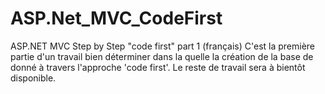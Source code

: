# ASP.Net_MVC_CodeFirst
ASP.NET MVC Step by Step "code first" part 1 (français)
C'est la première partie d'un travail bien déterminer dans la quelle  la création de la base de donné à travers l'approche 'code first'.
Le reste de travail sera à bientôt disponible.
